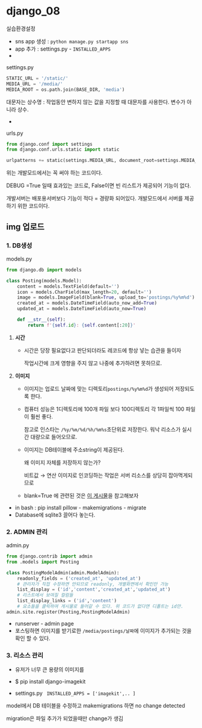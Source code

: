 #  django_08 

실습환경설정

- sns app 생성 : `python manage.py startapp sns`
- app 추가 : settings.py - `INSTALLED_APPS `
- 

settings.py 

``` python
STATIC_URL = '/static/'
MEDIA_URL = '/media/'
MEDIA_ROOT = os.path.join(BASE_DIR, 'media')
```

대문자는 상수명 : 작업동안 변하지 않는 값을 지정할 때 대문자를 사용한다. 변수가 아니라 상수.

- 

urls.py

``` python
from django.conf import settings
from django.conf.urls.static import static

urlpatterns += static(settings.MEDIA_URL, document_root=settings.MEDIA_ROOT)
```

위는 개발모드에서는 꼭 써야 하는 코드이다.

DEBUG =True 일때 효과있는 코드로, False이면 빈 리스트가 제공되어 기능이 없다. 

개발서버는 배포용서버보다 기능이 적다 = 경량화 되어있다.  개발모드에서 서버를 제공하기 위한 코드이다. 

###  

##  img 업로드

###  1. DB생성 

models.py

``` python
from django.db import models

class Posting(models.Model):
    content = models.TextField(default='')
    icon = models.CharField(max_length=20, default='')
    image = models.ImageField(blank=True, upload_to='postings/%y%m%d')
    created_at = models.DateTimeField(auto_now_add=True)
    updated_at = models.DateTimeField(auto_now=True)

    def __str__(self):
        return f'{self.id}: {self.content[:20]}'
```
1. **시간**

   - 시간은 당장 필요없다고 판단되더라도 레코드에 항상 넣는 습관을 들이자 

     작업시간에 크게 영향을 주지 않고 나중에 추가하려면 못하므로. 

2. **이미지**

   - 이미지는 업로드 날짜에 맞는 디렉토리`postings/%y%m%d`가 생성되어 저장되도록 한다.  

   - 컴퓨터 성능은 1디렉토리에 100개 파일 보다 100디렉토리 각 1파일씩 100 파일이 훨씬 좋다. 

     참고로 인스타는 `/%y/%m/%d/%h/%m%s`초단위로 저장한다. 워낙 리소스가 실시간 대량으로 들어오므로.

   - 이미지는 DB테이블에 주소string이 제공된다. 

     왜 이미지 자체를 저장하지 않는가?

     비트값 → 연산 이미지로 인코딩하는 작업은 서버 리소스를 상당히 잡아먹게되므로

   - blank=True 에 관련된 것은 [이 게시물](https://wayhome25.github.io/django/2017/09/23/django-blank-null/)을 참고해보자 

- in bash : pip install pillow - makemigrations -  migrate
- Database에 sqlite3 끌어다 놓는다. 

###  

###  2. ADMIN 관리

admin.py

``` python
from django.contrib import admin
from .models import Posting

class PostingModelAdmin(admin.ModelAdmin):
    readonly_fields = ('created_at', 'updated_at')
    # 관리자가 직접 수정하면 안되므로 readonly, 개별화면에서 확인만 가능
    list_display = ('id','content','created_at','updated_at')
    # 리스트에서 보여질 컬럼들
    list_display_links = ('id','content')
    # 요소들을 클릭하여 게시물로 들어갈 수 있다. 위 코드가 없다면 디폴트는 id만.
admin.site.register(Posting,PostingModelAdmin)
```

- runserver - admin page 
- 포스팅하면 이미지를 받기로한 `/media/postings/날짜`에 이미지가 추가되는 것을 확인 할 수 있다.  



###  3.  리소스 관리 

- 유저가 너무 큰 용량의 이미지를 

- $ pip install django-imagekit

- settings.py ` INSTALLED_APPS = ['imagekit',.. ]` 



model에서 DB 테이블을 수정하고 makemigrations 하면 no change detected 

migration은 파일 추가가 되었을때만 change가 생김 

